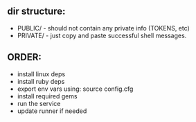 dir structure:
----
- PUBLIC/ - should not contain any private info (TOKENS, etc)
- PRIVATE/ - just copy and paste successful shell messages.


ORDER:
-----
- install linux deps
- install ruby deps
- export env vars using: source config.cfg
- install required  gems
- run the service
- update runner if needed
